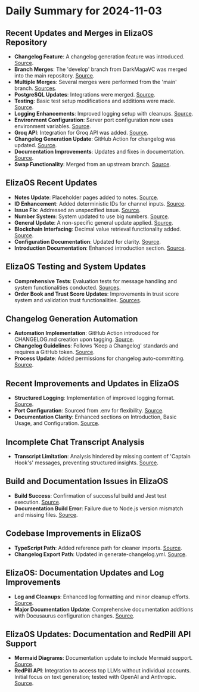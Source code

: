 # Daily Summary for 2024-11-03

## Recent Updates and Merges in ElizaOS Repository
- **Changelog Feature**: A changelog generation feature was introduced. [Source](https://github.com/elizaOS/eliza/commit/d54813a2c63c97018aab3c4ed546a7ca1e5b43f9).
- **Branch Merges**: The 'develop' branch from DarkMagaVC was merged into the main repository. [Source](https://github.com/elizaOS/eliza/commit/a20e880c5b5cc8b54466992a63fb02fecd0d8cd5).
- **Multiple Merges**: Several merges were performed from the 'main' branch. [Sources](https://github.com/elizaOS/eliza/commit/940cfbbf3a4608053110443c342257cb24e2193b).
- **PostgreSQL Updates**: Integrations were merged. [Source](https://github.com/elizaOS/eliza/commit/bc4c482826618a7dcd2dab9b9b27b7738de69279).
- **Testing**: Basic test setup modifications and additions were made. [Source](https://github.com/elizaOS/eliza/commit/b00d1ea7c57295bc2fdacfea4b08e13e7d831206).
- **Logging Enhancements**: Improved logging setup with cleanups. [Source](https://github.com/elizaOS/eliza/commit/eda2b14dbab4f34d7be39d6e2916ec71172821da).
- **Environment Configuration**: Server port configuration now uses environment variables. [Source](https://github.com/elizaOS/eliza/commit/40dea4f79467058665d81a0e8dd50639a6d455d5).
- **Groq API**: Integration for Groq API was added. [Source](https://github.com/elizaOS/eliza/commit/aca0cdde6f5b57419568e92edea0d2031f704b37).
- **Changelog Generation Update**: GitHub Action for changelog was updated. [Source](https://github.com/elizaOS/eliza/commit/904770de5d13188d214d011738c7e856b29f94ca).
- **Documentation Improvements**: Updates and fixes in documentation. [Source](https://github.com/elizaOS/eliza/commit/423b2e78db7e1900a86b3dd327b44007d94ca70d).
- **Swap Functionality**: Merged from an upstream branch. [Source](https://github.com/elizaOS/eliza/commit/923ea7537bef303692eb8e6dbc972634888986f7).

## ElizaOS Recent Updates
- **Notes Update**: Placeholder pages added to notes. [Source](https://github.com/elizaOS/eliza/commit/0a8a9d02c5f94215c0bfb0ff9e49aef5b53fa1ab).
- **ID Enhancement**: Added deterministic IDs for channel inputs. [Source](https://github.com/elizaOS/eliza/commit/6f4549e6daa3b701e93b34190719786e374b4263).
- **Issue Fix**: Addressed an unspecified issue. [Source](https://github.com/elizaOS/eliza/commit/7e85609c07a7c5c6c96a224b455d658f30ae76a8).
- **Number System**: System updated to use big numbers. [Source](https://github.com/elizaOS/eliza/commit/50f3a4d9bd4b23ced8964cd96d30e0cd41acf4ef).
- **General Update**: A non-specific general update applied. [Source](https://github.com/elizaOS/eliza/commit/e4af25fbd64f64ff9387f48b1b39833727a4a05e).
- **Blockchain Interfacing**: Decimal value retrieval functionality added. [Source](https://github.com/elizaOS/eliza/commit/f8ffc4dd5bf93e8439cbb55c5e4ee2041194274c).
- **Configuration Documentation**: Updated for clarity. [Source](https://github.com/elizaOS/eliza/commit/ba312e6fa9427c4187784ca133078462fc64db77).
- **Introduction Documentation**: Enhanced introduction section. [Source](https://github.com/elizaOS/eliza/commit/e53fc97f88134010bf5dde76f414a2c7e0da9d2a).

## ElizaOS Testing and System Updates
- **Comprehensive Tests**: Evaluation tests for message handling and system functionalities conducted. [Sources](https://github.com/elizaOS/eliza/issues/191).
- **Order Book and Trust Score Updates**: Improvements in trust score system and validation trust functionalities. [Sources](https://github.com/elizaOS/eliza/commit/c988337e69ef26a2ff7be198dfeaabd5475bac33).

## Changelog Generation Automation
- **Automation Implementation**: GitHub Action introduced for CHANGELOG.md creation upon tagging. [Source](https://github.com/elizaOS/eliza/pull/182).
- **Changelog Guidelines**: Follows 'Keep a Changelog' standards and requires a GitHub token. [Source](https://github.com/elizaOS/eliza/issues/181).
- **Process Update**: Added permissions for changelog auto-committing. [Source](https://github.com/elizaOS/eliza/commit/1f6a168d8ee7009417616afeca3092c72e006065).

## Recent Improvements and Updates in ElizaOS
- **Structured Logging**: Implementation of improved logging format. [Source](https://github.com/elizaOS/eliza/pull/177).
- **Port Configuration**: Sourced from .env for flexibility. [Source](https://github.com/elizaOS/eliza/pull/179).
- **Documentation Clarity**: Enhanced sections on Introduction, Basic Usage, and Configuration. [Source](https://github.com/elizaOS/eliza/pull/195).

## Incomplete Chat Transcript Analysis
- **Transcript Limitation**: Analysis hindered by missing content of 'Captain Hook's' messages, preventing structured insights. [Source](https://discord.com/channels/1253563208833433701/1326603270893867064).

## Build and Documentation Issues in ElizaOS
- **Build Success**: Confirmation of successful build and Jest test execution. [Source](https://github.com/elizaOS/eliza/commit/d9aeb80105ee4d1a50197c3b68015e197e3e65f3).
- **Documentation Build Error**: Failure due to Node.js version mismatch and missing files. [Source](https://github.com/elizaOS/eliza/issues/176).

## Codebase Improvements in ElizaOS
- **TypeScript Path**: Added reference path for cleaner imports. [Source](https://github.com/elizaOS/eliza/commit/a18c192aba597d40e239c7840935d51e0af312f4).
- **Changelog Export Path**: Updated in generate-changelog.yml. [Source](https://github.com/elizaOS/eliza/commit/9e01751d13e002ff11bbffe33145e7576d181113).

## ElizaOS: Documentation Updates and Log Improvements
- **Log and Cleanups**: Enhanced log formatting and minor cleanup efforts. [Source](https://github.com/elizaOS/eliza/commit/880e5ac981b9298fd3fc385f0694f2b45b95c5e5).
- **Major Documentation Update**: Comprehensive documentation additions with Docusaurus configuration changes. [Source](https://github.com/elizaOS/eliza/pull/199).

## ElizaOS Updates: Documentation and RedPill API Support
- **Mermaid Diagrams**: Documentation update to include Mermaid support. [Source](https://github.com/elizaOS/eliza/commit/b2ea10ad70ce62c46dc674898256cf1b620def6c).
- **RedPill API**: Integration to access top LLMs without individual accounts. Initial focus on text generation; tested with OpenAI and Anthropic. [Source](https://github.com/elizaOS/eliza/pull/198).
